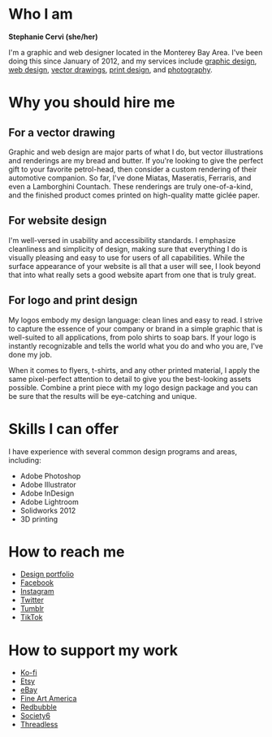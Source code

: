 # Who I am
**Stephanie Cervi (she/her)**

I'm a graphic and web designer located in the Monterey Bay Area. I've been doing this since January of 2012, and my services include [graphic design](https://stephaniecervi.net/graphic-design), [web design](https://stephaniecervi.net/web-design), [vector drawings](https://stephaniecervi.net/vector-renderings), [print design](https://stephaniecervi.net/print-design), and [photography](https://stephaniecervi.net/photography).

# Why you should hire me

## For a vector drawing
Graphic and web design are major parts of what I do, but vector illustrations and renderings are my bread and butter. If you're looking to give the perfect gift to your favorite petrol-head, then consider a custom rendering of their automotive companion. So far, I've done Miatas, Maseratis, Ferraris, and even a Lamborghini Countach. These renderings are truly one-of-a-kind, and the finished product comes printed on high-quality matte giclée paper.

## For website design
I'm well-versed in usability and accessibility standards. I emphasize cleanliness and simplicity of design, making sure that everything I do is visually pleasing and easy to use for users of all capabilities. While the surface appearance of your website is all that a user will see, I look beyond that into what really sets a good website apart from one that is truly great.

## For logo and print design
My logos embody my design language: clean lines and easy to read. I strive to capture the essence of your company or brand in a simple graphic that is well-suited to all applications, from polo shirts to soap bars. If your logo is instantly recognizable and tells the world what you do and who you are, I've done my job.

When it comes to flyers, t-shirts, and any other printed material, I apply the same pixel-perfect attention to detail to give you the best-looking assets possible. Combine a print piece with my logo design package and you can be sure that the results will be eye-catching and unique.

# Skills I can offer
I have experience with several common design programs and areas, including:
- Adobe Photoshop
- Adobe Illustrator
- Adobe InDesign
- Adobe Lightroom
- Solidworks 2012
- 3D printing

# How to reach me
- [Design portfolio](https://www.stephaniecervi.net/)
- [Facebook](https://www.facebook.com/stephaniecervidesign)
- [Instagram](https://www.instagram.com/stephaniecervidesign/)
- [Twitter](https://twitter.com/Stephanie_Cervi)
- [Tumblr](https://stephaniecervidesign.tumblr.com/)
- [TikTok](https://www.tiktok.com/@stephaniecervidesign)

# How to support my work
- [Ko-fi](https://ko-fi.com/X8X6E4D2)
- [Etsy](https://www.etsy.com/shop/StephanieCerviDesign)
- [eBay](https://www.ebay.com/sch/stephaniecervidesign)
- [Fine Art America](https://fineartamerica.com/profiles/1-stephanie-cervi/shop)
- [Redbubble](https://www.redbubble.com/people/StephanieCervi/shop)
- [Society6](https://society6.com/stephaniecervi)
- [Threadless](https://stephaniecervi.threadless.com/)
